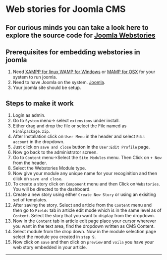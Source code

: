 # Web stories for Joomla CMS

For curious minds you can take a look here to explore the source code for [Joomla Webstories](https://github.com/rtCamp/web-stories-joomla-javascript)
---

## Prerequisites for embedding webstories in joomla

1. Need [XAMPP for linux](https://www.apachefriends.org/download.html),[WAMP for Windows](https://www.wampserver.com/en/) or [MAMP for OSX](https://www.mamp.info/en/downloads/) for your system to run joomla.
2. Need to have Joomla on the system. [Joomla](https://downloads.joomla.org/).
3. Your joomla site should be setup.

## Steps to make it work

1. Login as admin.
2. Go to `System` menu-> select `extensions` under install.
3. Either drag and drop the file or select the File named as `Finalpackage.zip`.
4. After Installation click on `User Menu` in the header and select `Edit account` in the dropdown.
5. Just click on `save and close` button in the `User:Edit Profile` page.
6. Now go back to the administrator screen.
7. Go to `Content` menu->Select the `Site Modules` menu. Then Click on `+ New` from the header.
8. Select the Webstories Module type.
9. Now give your module any unique name for your recoginition and then click on `save and close`.
10. To create a story click on `Component` menu and then Click on `Webstories`. You will be directed to the dashboard.
11. Create a new story using either `Create New Story` or using an exisiting set of templates.
12. After saving the story. Select and article from the `Content` menu and then go to `Fields` tab in article edit mode which is in the same level as of `Content`. Select the story that you want to display from the dropdown.
13. Now in the `Content` tab in article edit page place your cursor wherever you want in the text area, find the dropdown written as CMS Content.
14. Select module from the drop down. Now in the module selection page select the module you created in `step 9`.
15. Now click on `save` and then click on `preview` and `voila` you have your web story embedded in your article.

---
